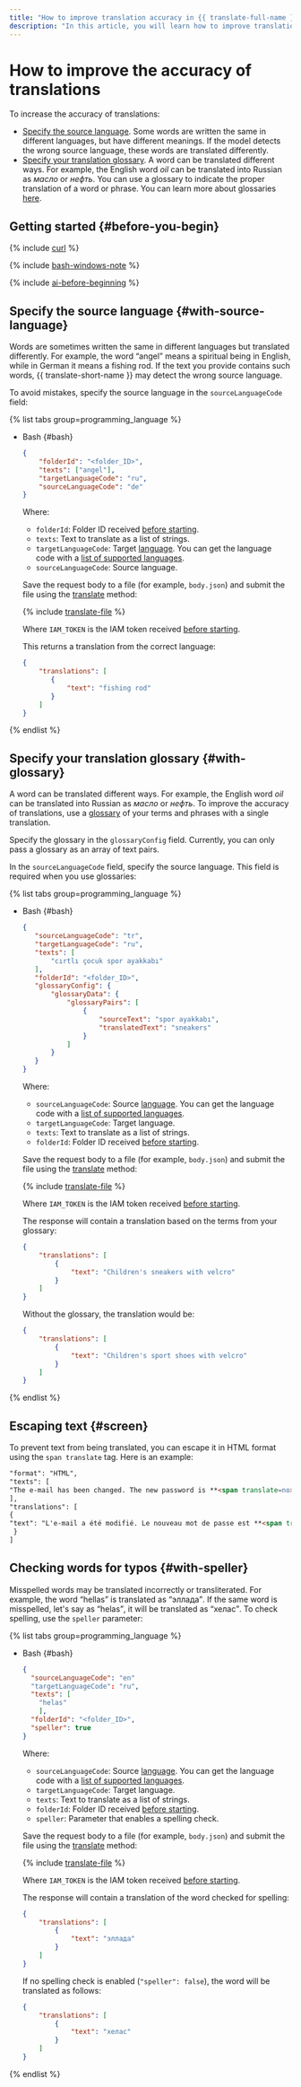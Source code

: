 ```yaml
---
title: "How to improve translation accuracy in {{ translate-full-name }}"
description: "In this article, you will learn how to improve translation accuracy."
---
```


# How to improve the accuracy of translations

To increase the accuracy of translations:

* [Specify the source language](#with-source-language). Some words are written the same in different languages, but have different meanings. If the model detects the wrong source language, these words are translated differently.
* [Specify your translation glossary](#with-glossary). A word can be translated different ways. For example, the English word _oil_ can be translated into Russian as _масло_ or _нефть_. You can use a glossary to indicate the proper translation of a word or phrase. You can learn more about glossaries [here](../concepts/glossary.md).

## Getting started {#before-you-begin}

{% include [curl](../../_includes/curl.md) %}

{% include [bash-windows-note](../../_includes/translate/bash-windows-note.md) %}

{% include [ai-before-beginning](../../_includes/translate/ai-before-beginning.md) %}


## Specify the source language {#with-source-language}

Words are sometimes written the same in different languages but translated differently. For example, the word <q>angel</q> means a spiritual being in English, while in German it means a fishing rod. If the text you provide contains such words, {{ translate-short-name }} may detect the wrong source language.

To avoid mistakes, specify the source language in the `sourceLanguageCode` field:

{% list tabs group=programming_language %}

- Bash {#bash}

    ```json
    {
        "folderId": "<folder_ID>",
        "texts": ["angel"],
        "targetLanguageCode": "ru",
        "sourceLanguageCode": "de"
    }
    ```

    Where:

    * `folderId`: Folder ID received [before starting](#before-begin).
    * `texts`: Text to translate as a list of strings.
    * `targetLanguageCode`: Target [language](../concepts/supported-languages.md). You can get the language code with a [list of supported languages](list.md).
    * `sourceLanguageCode`: Source language.

    Save the request body to a file (for example, `body.json`) and submit the file using the [translate](../api-ref/Translation/translate) method:

    {% include [translate-file](../../_includes/translate/translate-file.md) %}

    Where `IAM_TOKEN` is the IAM token received [before starting](#before-begin).

    This returns a translation from the correct language:

    ```json
    {
        "translations": [
           {
               "text": "fishing rod"
           }
        ]
    }
    ```

{% endlist %}

## Specify your translation glossary {#with-glossary}

A word can be translated different ways. For example, the English word _oil_ can be translated into Russian as _масло_ or _нефть_. To improve the accuracy of translations, use a [glossary](../concepts/glossary.md) of your terms and phrases with a single translation.

Specify the glossary in the `glossaryConfig` field. Currently, you can only pass a glossary as an array of text pairs.

In the `sourceLanguageCode` field, specify the source language. This field is required when you use glossaries:

{% list tabs group=programming_language %}

- Bash {#bash}

    ```json
    {
       "sourceLanguageCode": "tr",
       "targetLanguageCode": "ru",
       "texts": [
           "cırtlı çocuk spor ayakkabı"
       ],
       "folderId": "<folder_ID>",
       "glossaryConfig": {
           "glossaryData": {
               "glossaryPairs": [
                   {
                       "sourceText": "spor ayakkabı",
                       "translatedText": "sneakers"
                   }
               ]
           }
       }
    }
    ```

    Where:

    * `sourceLanguageCode`: Source [language](../concepts/supported-languages.md). You can get the language code with a [list of supported languages](list.md).
    * `targetLanguageCode`: Target language.
    * `texts`: Text to translate as a list of strings.
    * `folderId`: Folder ID received [before starting](#before-begin).

    Save the request body to a file (for example, `body.json`) and submit the file using the [translate](../api-ref/Translation/translate) method:

    {% include [translate-file](../../_includes/translate/translate-file.md) %}

    Where `IAM_TOKEN` is the IAM token received [before starting](#before-begin).

    The response will contain a translation based on the terms from your glossary:

    ```json
    {
        "translations": [
            {
                "text": "Children's sneakers with velcro"
            }
        ]
    }
    ```

    Without the glossary, the translation would be:

    ```json
    {
        "translations": [
            {
                "text": "Children's sport shoes with velcro"
            }
        ]
    }
    ```

{% endlist %}

## Escaping text {#screen}

To prevent text from being translated, you can escape it in HTML format using the `span translate` tag. Here is an example:

```html
"format": "HTML",
"texts": [
"The e-mail has been changed. The new password is **<span translate=no>**%\$Qvd14aa2NMc**</span>**"
],
"translations": [
{
"text": "L'e-mail a été modifié. Le nouveau mot de passe est **<span translate="no">**%\$Qvd14aa2NMc**</span>**"
 }
]
```

## Checking words for typos {#with-speller}

Misspelled words may be translated incorrectly or transliterated. For example, the word <q>hellas</q> is translated as <q>эллада</q>. If the same word is misspelled, let's say as <q>helas</q>, it will be translated as <q>хелас</q>. To check spelling, use the `speller` parameter:

{% list tabs group=programming_language %}

- Bash {#bash}

    ```json
    {
      "sourceLanguageCode": "en"
      "targetLanguageCode": "ru",
      "texts": [
        "helas"
        ],
      "folderId": "<folder_ID>",
      "speller": true
    }
    ```

    Where:

    * `sourceLanguageCode`: Source [language](../concepts/supported-languages.md). You can get the language code with a [list of supported languages](list.md).
    * `targetLanguageCode`: Target language.
    * `texts`: Text to translate as a list of strings.
    * `folderId`: Folder ID received [before starting](#before-begin).
    * `speller`: Parameter that enables a spelling check.

    Save the request body to a file (for example, `body.json`) and submit the file using the [translate](../api-ref/Translation/translate) method:

    {% include [translate-file](../../_includes/translate/translate-file.md) %}

    Where `IAM_TOKEN` is the IAM token received [before starting](#before-begin).

    The response will contain a translation of the word checked for spelling:

    ```json
    {
        "translations": [
            {
                "text": "эллада"
            }
        ]
    }
    ```

    If no spelling check is enabled (`"speller": false`), the word will be translated as follows:

    ```json
    {
        "translations": [
            {
                "text": "хелас"
            }
        ]
    }
    ```

{% endlist %}
